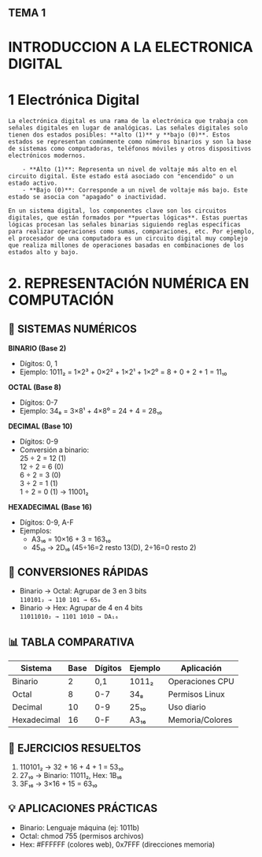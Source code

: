 ## TEMA 1

# INTRODUCCION A LA ELECTRONICA DIGITAL
# 1 Electrónica Digital
    La electrónica digital es una rama de la electrónica que trabaja con señales digitales en lugar de analógicas. Las señales digitales solo tienen dos estados posibles: **alto (1)** y **bajo (0)**. Estos estados se representan comúnmente como números binarios y son la base de sistemas como computadoras, teléfonos móviles y otros dispositivos electrónicos modernos.
    
        - **Alto (1)**: Representa un nivel de voltaje más alto en el circuito digital. Este estado está asociado con "encendido" o un estado activo.
        - **Bajo (0)**: Corresponde a un nivel de voltaje más bajo. Este estado se asocia con "apagado" o inactividad.

    En un sistema digital, los componentes clave son los circuitos digitales, que están formados por **puertas lógicas**. Estas puertas lógicas procesan las señales binarias siguiendo reglas específicas para realizar operaciones como sumas, comparaciones, etc. Por ejemplo, el procesador de una computadora es un circuito digital muy complejo que realiza millones de operaciones basadas en combinaciones de los estados alto y bajo.


# 2. REPRESENTACIÓN NUMÉRICA EN COMPUTACIÓN

## 🔢 SISTEMAS NUMÉRICOS

 **BINARIO (Base 2)**  
   - Dígitos: 0, 1  
   - Ejemplo: 1011₂ = 1×2³ + 0×2² + 1×2¹ + 1×2⁰ = 8 + 0 + 2 + 1 = 11₁₀  

 **OCTAL (Base 8)**  
   - Dígitos: 0-7  
   - Ejemplo: 34₈ = 3×8¹ + 4×8⁰ = 24 + 4 = 28₁₀  

 **DECIMAL (Base 10)**  
   - Dígitos: 0-9  
   - Conversión a binario:  
     25 ÷ 2 = 12 (1)  
     12 ÷ 2 = 6 (0)  
     6 ÷ 2 = 3 (0)  
     3 ÷ 2 = 1 (1)  
     1 ÷ 2 = 0 (1) → 11001₂  

 **HEXADECIMAL (Base 16)**  
   - Dígitos: 0-9, A-F  
   - Ejemplos:  
     - A3₁₆ = 10×16 + 3 = 163₁₀  
     - 45₁₀ → 2D₁₆ (45÷16=2 resto 13(D), 2÷16=0 resto 2)  

## 🔄 CONVERSIONES RÁPIDAS

- Binario → Octal: Agrupar de 3 en 3 bits  
  `110101₂ → 110 101 → 65₈`  
- Binario → Hex: Agrupar de 4 en 4 bits  
  `11011010₂ → 1101 1010 → DA₁₆`  

## 📊 TABLA COMPARATIVA

| Sistema | Base | Dígitos | Ejemplo | Aplicación |
|---------|------|---------|---------|------------|
| Binario | 2 | 0,1 | 1011₂ | Operaciones CPU |
| Octal | 8 | 0-7 | 34₈ | Permisos Linux |
| Decimal | 10 | 0-9 | 25₁₀ | Uso diario |
| Hexadecimal | 16 | 0-F | A3₁₆ | Memoria/Colores |

## 📝 EJERCICIOS RESUELTOS

1. 110101₂ → 32 + 16 + 4 + 1 = 53₁₀  
2. 27₁₀ → Binario: 11011₂, Hex: 1B₁₆  
3. 3F₁₆ → 3×16 + 15 = 63₁₀  

## 💡 APLICACIONES PRÁCTICAS

- Binario: Lenguaje máquina (ej: 1011b)  
- Octal: chmod 755 (permisos archivos)  
- Hex: #FFFFFF (colores web), 0x7FFF (direcciones memoria)  

